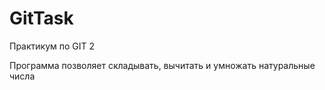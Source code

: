 # GitTask
Практикум по GIT 2

Программа позволяет складывать, вычитать и умножать натуральные числа
